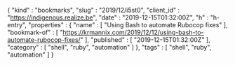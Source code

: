 {
  "kind" : "bookmarks",
  "slug" : "2019/12/i5st0",
  "client_id" : "https://indigenous.realize.be",
  "date" : "2019-12-15T01:32:00Z",
  "h" : "h-entry",
  "properties" : {
    "name" : [ "Using Bash to automate Rubocop fixes" ],
    "bookmark-of" : [ "https://krmannix.com/2019/12/12/using-bash-to-automate-rubocop-fixes/" ],
    "published" : [ "2019-12-15T01:32:00Z" ],
    "category" : [ "shell", "ruby", "automation" ]
  },
  "tags" : [ "shell", "ruby", "automation" ]
}
